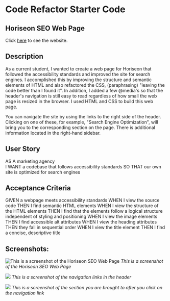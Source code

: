 # Code Refactor Starter Code

## Horiseon SEO Web Page

Click [here](#) to see the website.

## Description

As a current student, I wanted to create a web page for Horiseon that followed the accessibility standards and improved the site for search engines.  I accomplished this by improving the structure and semantic elements of HTML and also refactored the CSS, (paraphrasing) "leaving the code better than I found it".  In addition, I added a few @media's so that the header's navigation is still easy to read regardless of how small the web page is resized in the browser.  I used HTML and CSS to build this web page.

You can navigate the site by using the links to the right side of the header.  Clicking on one of these, for example, "Search Engine Optimization", will bring you to the corresponding section on the page.  There is additional information located in the right-hand sidebar.

## User Story

AS A marketing agency\
I WANT a codebase that follows accessibility standards
SO THAT our own site is optimized for search engines

## Acceptance Criteria

GIVEN a webpage meets accessibility standards
WHEN I view the source code
THEN I find semantic HTML elements
WHEN I view the structure of the HTML elements
THEN I find that the elements follow a logical structure independent of styling and positioning
WHEN I view the image elements
THEN I find accessible alt attributes
WHEN I view the heading attributes
THEN they fall in sequential order
WHEN I view the title element
THEN I find a concise, descriptive title

## Screenshots:

![This is a screenshot of the Horiseon SEO Web Page](https://github.com/jenstem/seo_page/blob/main/assets/images/Screen%20shot%20of%20Horiseon%20SEO%20Web%20Page.png)
*This is a screenshot of the Horiseon SEO Web Page*

![](https://github.com/jenstem/seo_page/blob/main/assets/images/Screen%20shot%20of%20link%20in%20navigation%20bar.jpg)
*This is a screenshot of the navigation links in the header*

![](https://github.com/jenstem/seo_page/blob/main/assets/images/Screen%20shot%20of%20web%20page%20after%20clicking%20on%20link.jpg)
*This is a screenshot of the section you are brought to after you click on the navigation link*